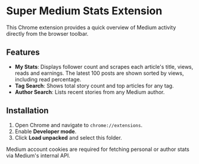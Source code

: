 # Super Medium Stats Extension

This Chrome extension provides a quick overview of Medium activity directly from the browser toolbar.

## Features

- **My Stats**: Displays follower count and scrapes each article's title, views, reads and earnings. The latest 100 posts are shown sorted by views, including read percentage.
- **Tag Search**: Shows total story count and top articles for any tag.
- **Author Search**: Lists recent stories from any Medium author.

## Installation

1. Open Chrome and navigate to `chrome://extensions`.
2. Enable **Developer mode**.
3. Click **Load unpacked** and select this folder.

Medium account cookies are required for fetching personal or author stats via Medium's internal API.

